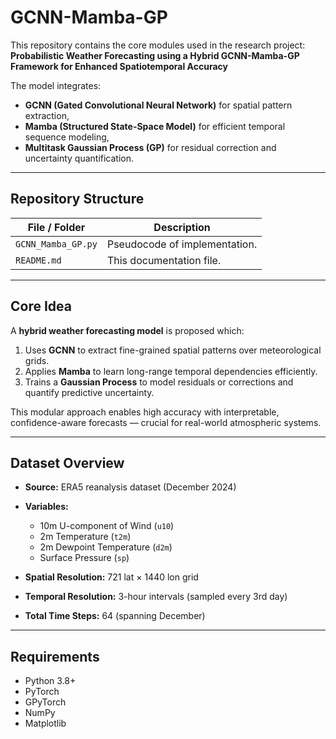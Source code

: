 ﻿# GCNN-Mamba-GP

This repository contains the core modules used in the research project:
**Probabilistic Weather Forecasting using a Hybrid GCNN-Mamba-GP Framework for Enhanced Spatiotemporal Accuracy**

The model integrates:

* **GCNN (Gated Convolutional Neural Network)** for spatial pattern extraction,
* **Mamba (Structured State-Space Model)** for efficient temporal sequence modeling,
* **Multitask Gaussian Process (GP)** for residual correction and uncertainty quantification.

---

## Repository Structure

| File / Folder              | Description                                                                          |
| -------------------------- | ------------------------------------------------------------------------------------ |
| `GCNN_Mamba_GP.py`         | Pseudocode of implementation.                                                        |
| `README.md`                | This documentation file.                                                             |

---

## Core Idea

A **hybrid weather forecasting model** is proposed which:

1. Uses **GCNN** to extract fine-grained spatial patterns over meteorological grids.
2. Applies **Mamba** to learn long-range temporal dependencies efficiently.
3. Trains a **Gaussian Process** to model residuals or corrections and quantify predictive uncertainty.

This modular approach enables high accuracy with interpretable, confidence-aware forecasts — crucial for real-world atmospheric systems.

---

## Dataset Overview

* **Source:** ERA5 reanalysis dataset (December 2024)
* **Variables:**

  * 10m U-component of Wind (`u10`)
  * 2m Temperature (`t2m`)
  * 2m Dewpoint Temperature (`d2m`)
  * Surface Pressure (`sp`)
* **Spatial Resolution:** 721 lat × 1440 lon grid
* **Temporal Resolution:** 3-hour intervals (sampled every 3rd day)
* **Total Time Steps:** 64 (spanning December)

---

## Requirements

* Python 3.8+
* PyTorch
* GPyTorch
* NumPy
* Matplotlib
